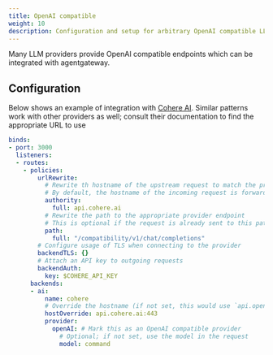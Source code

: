 ```yaml
---
title: OpenAI compatible
weight: 10
description: Configuration and setup for arbitrary OpenAI compatible LLM providers
---
```


Many LLM providers provide OpenAI compatible endpoints which can be integrated with agentgateway.

## Configuration

Below shows an example of integration with [Cohere AI](https://cohere.com/).
Similar patterns work with other providers as well; consult their documentation to find the appropriate URL to use

```yaml
binds:
- port: 3000
  listeners:
  - routes:
    - policies:
        urlRewrite:
          # Rewrite th hostname of the upstream request to match the provider's expectations
          # By default, the hostname of the incoming request is forwarded
          authority:
            full: api.cohere.ai
          # Rewrite the path to the appropriate provider endpoint
          # This is optional if the request is already sent to this path
          path:
            full: "/compatibility/v1/chat/completions"
        # Configure usage of TLS when connecting to the provider
        backendTLS: {}
        # Attach an API key to outgoing requests
        backendAuth:
          key: $COHERE_API_KEY
      backends:
      - ai:
          name: cohere
          # Override the hostname (if not set, this would use `api.openai.com`)
          hostOverride: api.cohere.ai:443
          provider:
            openAI: # Mark this as an OpenAI compatible provider
              # Optional; if not set, use the model in the request
              model: command
```
